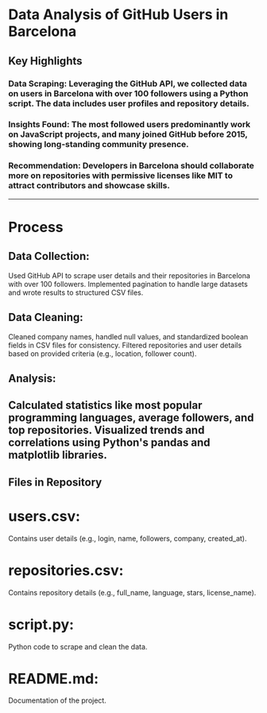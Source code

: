 # **Data Analysis of GitHub Users in Barcelona**
## Key Highlights

### Data Scraping: Leveraging the GitHub API, we collected data on users in Barcelona with over 100 followers using a Python script. The data includes user profiles and repository details.
### Insights Found: The most followed users predominantly work on JavaScript projects, and many joined GitHub before 2015, showing long-standing community presence.
### Recommendation: Developers in Barcelona should collaborate more on repositories with permissive licenses like MIT to attract contributors and showcase skills.
--------------------------------------------------------------------------------------------------------------------------------------------------------------------------------------------------------------------
# Process

## Data Collection:
  Used GitHub API to scrape user details and their repositories in Barcelona with over 100 followers.
Implemented pagination to handle large datasets and wrote results to structured CSV files.

## Data Cleaning:
  Cleaned company names, handled null values, and standardized boolean fields in CSV files for consistency.
Filtered repositories and user details based on provided criteria (e.g., location, follower count).

## Analysis:
  Calculated statistics like most popular programming languages, average followers, and top repositories.
Visualized trends and correlations using Python's pandas and matplotlib libraries.
--------------------------------------------------------------------------------------------------------------------------------------------------------------------------------------------------------------------
## Files in Repository
# users.csv:
   Contains user details (e.g., login, name, followers, company, created_at).
# repositories.csv:
   Contains repository details (e.g., full_name, language, stars, license_name).
# script.py:
   Python code to scrape and clean the data.
# README.md:
   Documentation of the project.
